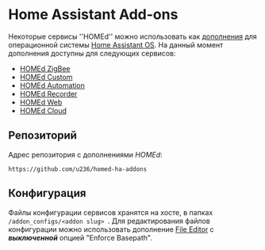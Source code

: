 # Home Assistant Add-ons

Некоторые сервисы ''HOMEd'' можно использовать как [дополнения](https://www.home-assistant.io/addons) для операционной системы [Home Assistant OS](https://www.home-assistant.io/installation/). На данный момент дополнения доступны для следующих сервисов:

- [HOMEd ZigBee](/zigbee/)
- [HOMEd Custom](/custom/)
- [HOMEd Automation](/automation/)
- [HOMEd Recorder](/recorder/)
- [HOMEd Web](/web/)
- [HOMEd Cloud](/cloud/)

## Репозиторий

Адрес репозитория с дополнениями _HOMEd_:
```
https://github.com/u236/homed-ha-addons
```

## Конфигурация

Файлы конфигурации сервисов хранятся на хосте, в папках `/addon_configs/<addon slug> `. Для редактирования файлов конфигурации можно использовать дополнение [File Editor](https://github.com/home-assistant/addons/blob/master/configurator/README.md) c ___выключенной___ опцией "Enforce Basepath".
